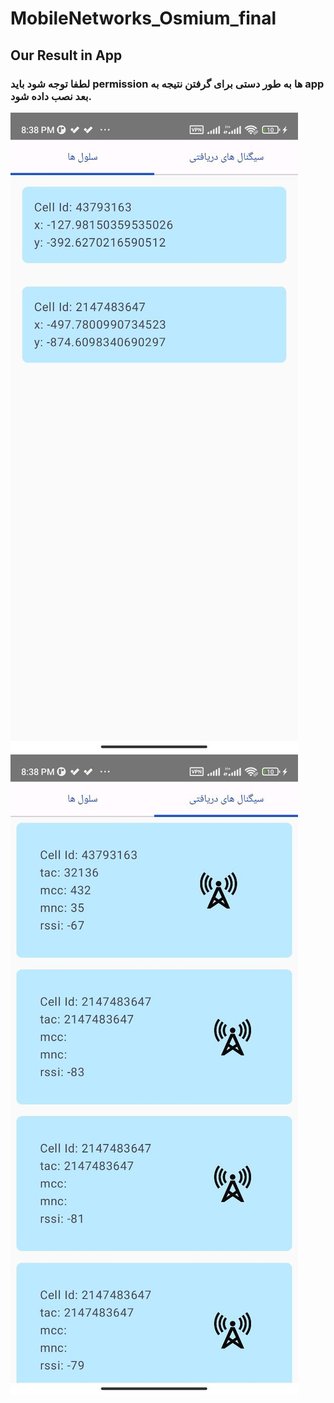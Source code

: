 # MobileNetworks_Osmium_final
## Our Result in App
### لطفا توجه شود باید permission ها به طور دستی برای گرفتن نتیجه به app بعد نصب داده شود.

![My Image](images/result11.png)
![My Image](images/result12.png)

